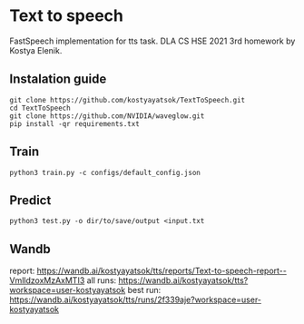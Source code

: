 # Text to speech
FastSpeech implementation for tts task. DLA CS HSE 2021 3rd homework by Kostya Elenik.

## Instalation guide
```console
git clone https://github.com/kostyayatsok/TextToSpeech.git
cd TextToSpeech
git clone https://github.com/NVIDIA/waveglow.git
pip install -qr requirements.txt
```
## Train
```console
python3 train.py -c configs/default_config.json
```

## Predict
```console
python3 test.py -o dir/to/save/output <input.txt
```

## Wandb
report: https://wandb.ai/kostyayatsok/tts/reports/Text-to-speech-report--VmlldzoxMzAxMTI3
all runs: https://wandb.ai/kostyayatsok/tts?workspace=user-kostyayatsok
best run: https://wandb.ai/kostyayatsok/tts/runs/2f339aje?workspace=user-kostyayatsok
